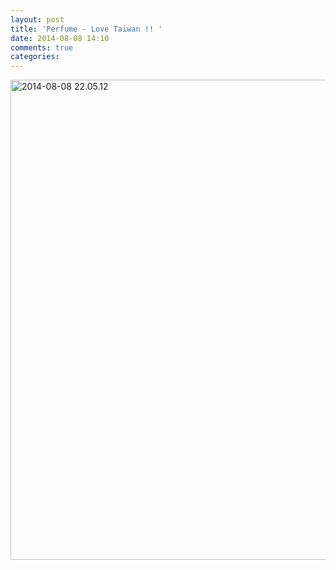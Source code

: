 ```yaml
---
layout: post
title: 'Perfume - Love Taiwan !! '
date: 2014-08-08 14:10
comments: true
categories: 
---
```

<a href="https://www.flickr.com/photos/yettie/14879387003" title="2014-08-08 22.05.12 by Daniel Lin, on Flickr"><img src="https://farm4.staticflickr.com/3903/14879387003_043d21cfc2_b.jpg" width="800" height="768" alt="2014-08-08 22.05.12"></a>